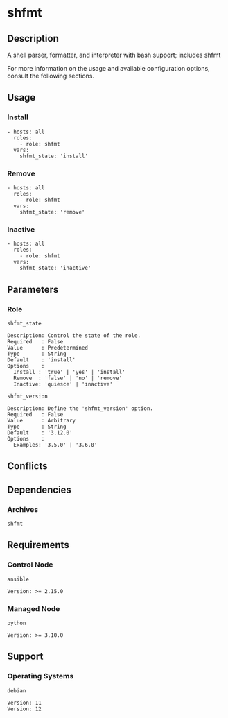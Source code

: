 # shfmt

## Description

A shell parser, formatter, and interpreter with bash support; includes shfmt

For more information on the usage and available configuration options,
consult the following sections.

## Usage

### Install

```
- hosts: all
  roles:
    - role: shfmt
  vars:
    shfmt_state: 'install'
```

### Remove

```
- hosts: all
  roles:
    - role: shfmt
  vars:
    shfmt_state: 'remove'
```

### Inactive

```
- hosts: all
  roles:
    - role: shfmt
  vars:
    shfmt_state: 'inactive'
```

## Parameters

### Role

`shfmt_state`

    Description: Control the state of the role.
    Required   : False
    Value      : Predetermined
    Type       : String
    Default    : 'install'
    Options    :
      Install : 'true' | 'yes' | 'install'
      Remove  : 'false' | 'no' | 'remove'
      Inactive: 'quiesce' | 'inactive'

`shfmt_version`

    Description: Define the 'shfmt_version' option.
    Required   : False
    Value      : Arbitrary
    Type       : String
    Default    : '3.12.0'
    Options    :
      Examples: '3.5.0' | '3.6.0'

## Conflicts

## Dependencies

### Archives

`shfmt`

## Requirements

### Control Node

`ansible`

    Version: >= 2.15.0

### Managed Node

`python`

    Version: >= 3.10.0

## Support

### Operating Systems

`debian`

    Version: 11
    Version: 12
